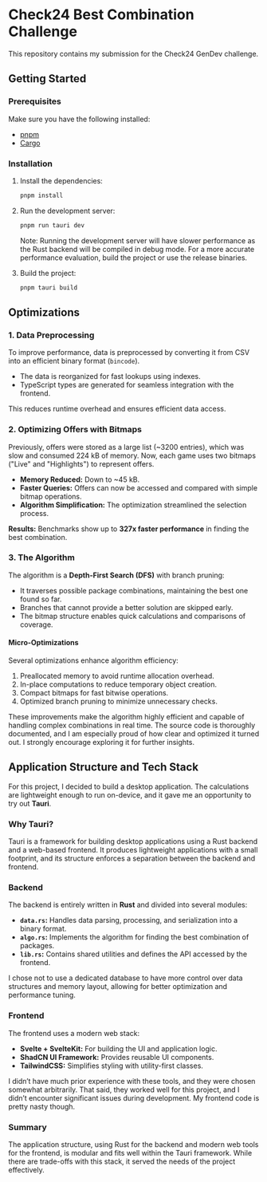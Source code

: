 # Check24 Best Combination Challenge

This repository contains my submission for the Check24 GenDev challenge.

## Getting Started

### Prerequisites

Make sure you have the following installed:

- [pnpm](https://pnpm.io/)
- [Cargo](https://doc.rust-lang.org/cargo/)

### Installation

1. Install the dependencies:
    ```bash
    pnpm install
    ```

2. Run the development server:
    ```bash
    pnpm run tauri dev
    ```
    Note: Running the development server will have slower performance as the Rust backend will be compiled in debug mode. For a more accurate performance evaluation, build the project or use the release binaries.

3. Build the project:
    ```bash
    pnpm tauri build
    ```

## Optimizations

### 1. Data Preprocessing  
To improve performance, data is preprocessed by converting it from CSV into an efficient binary format (`bincode`).  
- The data is reorganized for fast lookups using indexes.  
- TypeScript types are generated for seamless integration with the frontend.  

This reduces runtime overhead and ensures efficient data access.  

### 2. Optimizing Offers with Bitmaps  
Previously, offers were stored as a large list (~3200 entries), which was slow and consumed 224 kB of memory. Now, each game uses two bitmaps ("Live" and "Highlights") to represent offers.  
- **Memory Reduced:** Down to ~45 kB.  
- **Faster Queries:** Offers can now be accessed and compared with simple bitmap operations.  
- **Algorithm Simplification:** The optimization streamlined the selection process.  

**Results:** Benchmarks show up to **327x faster performance** in finding the best combination.  

### 3. The Algorithm  
The algorithm is a **Depth-First Search (DFS)** with branch pruning:  
- It traverses possible package combinations, maintaining the best one found so far.  
- Branches that cannot provide a better solution are skipped early.  
- The bitmap structure enables quick calculations and comparisons of coverage.  

#### Micro-Optimizations  
Several optimizations enhance algorithm efficiency:  
1. Preallocated memory to avoid runtime allocation overhead.  
2. In-place computations to reduce temporary object creation.  
3. Compact bitmaps for fast bitwise operations.  
4. Optimized branch pruning to minimize unnecessary checks.  

These improvements make the algorithm highly efficient and capable of handling complex combinations in real time. The source code is thoroughly documented, and I am especially proud of how clear and optimized it turned out. I strongly encourage exploring it for further insights.

## Application Structure and Tech Stack  

For this project, I decided to build a desktop application. The calculations are lightweight enough to run on-device, and it gave me an opportunity to try out **Tauri**.  

### Why Tauri?  
Tauri is a framework for building desktop applications using a Rust backend and a web-based frontend. It produces lightweight applications with a small footprint, and its structure enforces a separation between the backend and frontend.  

### Backend  
The backend is entirely written in **Rust** and divided into several modules:  
- **`data.rs`:** Handles data parsing, processing, and serialization into a binary format.  
- **`algo.rs`:** Implements the algorithm for finding the best combination of packages.  
- **`lib.rs`:** Contains shared utilities and defines the API accessed by the frontend.  

I chose not to use a dedicated database to have more control over data structures and memory layout, allowing for better optimization and performance tuning.  

### Frontend  
The frontend uses a modern web stack:  
- **Svelte + SvelteKit:** For building the UI and application logic.  
- **ShadCN UI Framework:** Provides reusable UI components.  
- **TailwindCSS:** Simplifies styling with utility-first classes.  

I didn’t have much prior experience with these tools, and they were chosen somewhat arbitrarily. That said, they worked well for this project, and I didn’t encounter significant issues during development. My frontend code is pretty nasty though.

### Summary  
The application structure, using Rust for the backend and modern web tools for the frontend, is modular and fits well within the Tauri framework. While there are trade-offs with this stack, it served the needs of the project effectively.  